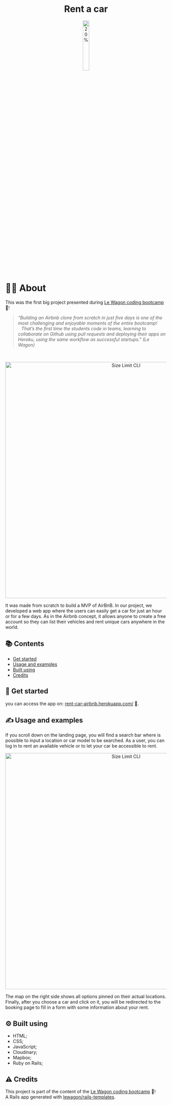 <h1 align="center">
  <br>Rent a car
</h1>


<p align="center">
  <img src="./img/car_icon.png" alt="20%" width="20%">
</p>

# 👨‍💻 About

This was the first big project presented during [Le Wagon coding bootcamp](https://www.lewagon.com) 🔔! 
<br>
> *"Building an Airbnb clone from scratch in just five days is one of the most challenging and enjoyable moments of the entire bootcamp!⠀That’s the first time the students code in teams, learning to collaborate on Github using pull requests and deploying their apps on Heroku, using the same workflow as successful startups." (Le Wagon)*
<br> 

<p align="center">
  <img src="./img/banner.jpg" alt="Size Limit CLI" width="738">
</p>

It was made from scratch to build a MVP of AirBnB. In our project, we developed a web app where the users can easily get a car for just an hour or for a few days. As in the Airbnb concept, it allows anyone to create a free account so they can list their vehicles and rent unique cars anywhere in the world.

## 📚 Contents

- [Get started](#-get-started)
- [Usage and examples](#-usage-and-examples)
- [Built using](#-built-using)
- [Credits](#-credits)

## 🚀 Get started

you can access the app on: [rent-car-airbnb.herokuapp.com/](https://rent-car-airbnb.herokuapp.com/) 🚙.

## ✍️ Usage and examples

If you scroll down on the landing page, you will find a search bar where is possible to input a location or car model to be searched. As a user, you can log in to rent an available vehicle or to let your car be accessible to rent.

<p align="center">
  <img src="./img/search bar.jpg" alt="Size Limit CLI" width="738">
</p>
The map on the right side shows all options pinned on their actual locations. 
Finally, after you choose a car and click on it, you will be redirected to the booking page to fill in a form with some information about your rent.

## ⚙️ Built using

- HTML;
- CSS;
- JavaScript;
- Cloudinary;
- Mapbox;
- Ruby on Rails;

## ⚠️ Credits

This project is part of the content of the [Le Wagon coding bootcamp](https://www.lewagon.com) 🔔! <br>
A Rails app generated with [lewagon/rails-templates](https://github.com/lewagon/rails-templates).
